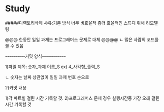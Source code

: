 # Study

#####디렉토리삭제
샤유:기존 방식 너무 비효율적 좀더 효율적인 스튜디 위해 리모델링






@@@ 한동안 일일 과제는 프로그래머스 문제로 대체 @@@@
ㄴ 많은 사람의 코드를 볼 수 있음


----------커밋 양식------------


1)파일 제목: 숫자_과제 이름_S
ex) 4_사각형_출력_S

ㄴ 숫자는 날짜 상관없이 일일 과제 번호 순으로 

2)커밋 내용

1)각 파트별 걸린 시간 기록할 것.
2)프로그래머스 문제 경우 실행시간중 가장 오래 걸린 시간 기록할 것
